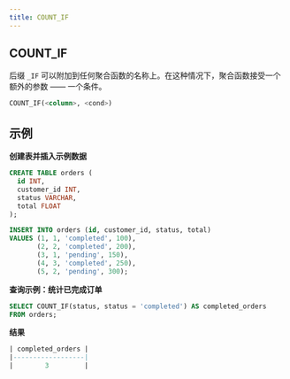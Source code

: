 ```yaml
---
title: COUNT_IF
---
```



## COUNT_IF 

后缀 `_IF` 可以附加到任何聚合函数的名称上。在这种情况下，聚合函数接受一个额外的参数 —— 一个条件。

```sql
COUNT_IF(<column>, <cond>)
```

## 示例

**创建表并插入示例数据**
```sql
CREATE TABLE orders (
  id INT,
  customer_id INT,
  status VARCHAR,
  total FLOAT
);

INSERT INTO orders (id, customer_id, status, total)
VALUES (1, 1, 'completed', 100),
       (2, 2, 'completed', 200),
       (3, 1, 'pending', 150),
       (4, 3, 'completed', 250),
       (5, 2, 'pending', 300);
```

**查询示例：统计已完成订单**
```sql
SELECT COUNT_IF(status, status = 'completed') AS completed_orders
FROM orders;
```

**结果**
```sql
| completed_orders |
|------------------|
|        3         |
```